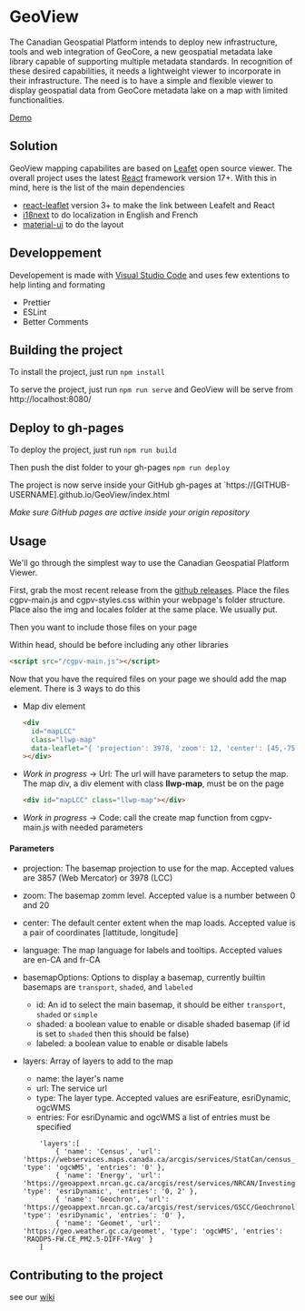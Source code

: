 # GeoView

The Canadian Geospatial Platform intends to deploy new infrastructure, tools and web integration of GeoCore, a new geospatial metadata lake library capable of supporting multiple metadata standards. In recognition of these desired capabilities, it needs a lightweight viewer to incorporate in their infrastructure. The need is to have a simple and flexible viewer to display geospatial data from GeoCore metadata lake on a map with limited functionalities.

[Demo](https://yass0016.github.io/GeoView/index.html)

## Solution

GeoView mapping capabilites are based on [Leafet](https://github.com/Leaflet/Leaflet) open source viewer. The overall project uses the latest [React](https://reactjs.org/) framework version 17+. With this in mind, here is the list of the main dependencies

- [react-leaflet](https://react-leaflet.js.org/) version 3+ to make the link between Leafelt and React
- [i18next](https://www.i18next.com/) to do localization in English and French
- [material-ui](https://material-ui.com/) to do the layout

## Developpement

Developement is made with [Visual Studio Code](https://code.visualstudio.com/) and uses few extentions to help linting and formating

- Prettier
- ESLint
- Better Comments

## Building the project

To install the project, just run
`npm install`

To serve the project, just run
`npm run serve` and GeoView will be serve from http://localhost:8080/

## Deploy to gh-pages

To deploy the project, just run
`npm run build`

Then push the dist folder to your gh-pages
`npm run deploy`

The project is now serve inside your GitHub gh-pages at
`https://[GITHUB-USERNAME].github.io/GeoView/index.html

_Make sure GitHub pages are active inside your origin repository_

## Usage

We'll go through the simplest way to use the Canadian Geospatial Platform Viewer.

First, grab the most recent release from the [github releases](https://github.com/Canadian-Geospatial-Platform/GeoView/releases). Place the files cgpv-main.js and cgpv-styles.css within your webpage's folder structure. Place also the img and locales folder at the same place. We usually put.

Then you want to include those files on your page

Within head, should be before including any other libraries

```html
<script src="/cgpv-main.js"></script>
```

Now that you have the required files on your page we should add the map element. There is 3 ways to do this

- Map div element
  ```html
  <div
    id="mapLCC"
    class="llwp-map"
    data-leaflet="{ 'projection': 3978, 'zoom': 12, 'center': [45,-75], 'language': 'fr-CA', 'basemapOptions': { 'id': 'transport', 'shaded': true, 'labeled': true }, layers:[] }"
  ></div>
  ```
- _Work in progress_ -> Url: The url will have parameters to setup the map. The map div, a div element with class **llwp-map**, must be on the page
  ```html
  <div id="mapLCC" class="llwp-map"></div>
  ```
- _Work in progress_ -> Code: call the create map function from cgpv-main.js with needed parameters

#### Parameters

- projection: The basemap projection to use for the map. Accepted values are 3857 (Web Mercator) or 3978 (LCC)
- zoom: The basemap zomm level. Accepted value is a number between 0 and 20
- center: The default center extent when the map loads. Accepted value is a pair of coordinates [lattitude, longitude]
- language: The map language for labels and tooltips. Accepted values are en-CA and fr-CA
- basemapOptions: Options to display a basemap, currently builtin basemaps are `transport`, `shaded`, and `labeled`
  - id: An id to select the main basemap, it should be either `transport`, `shaded` or `simple`
  - shaded: a boolean value to enable or disable shaded basemap (if id is set to `shaded` then this should be false)
  - labeled: a boolean value to enable or disable labels
- layers: Array of layers to add to the map

  - name: the layer's name
  - url: The service url
  - type: The layer type. Accepted values are esriFeature, esriDynamic, ogcWMS
  - entries: For esriDynamic and ogcWMS a list of entries must be specified

  ```
      'layers':[
          { 'name': 'Census', 'url': 'https://webservices.maps.canada.ca/arcgis/services/StatCan/census_subdivisions_2016_en/MapServer/WMSServer', 'type': 'ogcWMS', 'entries': '0' },
          { 'name': 'Energy', 'url': 'https://geoappext.nrcan.gc.ca/arcgis/rest/services/NRCAN/Investing_Energy_Canada_en/MapServer', 'type': 'esriDynamic', 'entries': '0, 2' },
          { 'name': 'Geochron', 'url': 'https://geoappext.nrcan.gc.ca/arcgis/rest/services/GSCC/Geochronology/MapServer', 'type': 'esriDynamic', 'entries': '0' },
          { 'name': 'Geomet', 'url': 'https://geo.weather.gc.ca/geomet', 'type': 'ogcWMS', 'entries': 'RAQDPS-FW.CE_PM2.5-DIFF-YAvg' }
      ]
  ```

## Contributing to the project

see our [wiki](https://github.com/Canadian-Geospatial-Platform/GeoView/wiki/Contributing-Guideline)
